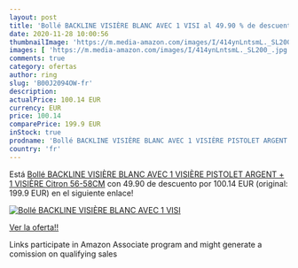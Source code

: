 ```yaml
---
layout: post
title: 'Bollé BACKLINE VISIÈRE BLANC AVEC 1 VISI al 49.90 % de descuento'
date: 2020-11-28 10:00:56
thumbnailImage: 'https://m.media-amazon.com/images/I/414ynLntsmL._SL200_.jpg'
images: [ 'https://m.media-amazon.com/images/I/414ynLntsmL._SL200_.jpg' ]
comments: true
category: ofertas
author: ring
slug: 'B00J2094OW-fr'
description:
actualPrice: 100.14 EUR
currency: EUR
price: 100.14
comparePrice: 199.9 EUR
inStock: true
prodname: 'Bollé BACKLINE VISIÈRE BLANC AVEC 1 VISIÈRE PISTOLET ARGENT + 1 VISIÈRE Citron 56-58CM'
country: 'fr'
---
```


Está [Bollé BACKLINE VISIÈRE BLANC AVEC 1 VISIÈRE PISTOLET ARGENT + 1 VISIÈRE Citron 56-58CM](https://www.amazon.fr/dp/B00J2094OW/?tag=tolees0d-21) con 49.90 de descuento por 100.14 EUR (original: 199.9 EUR) en el siguiente enlace!

[![Bollé BACKLINE VISIÈRE BLANC AVEC 1 VISI](https://m.media-amazon.com/images/I/414ynLntsmL._SL200_.jpg)](https://www.amazon.fr/dp/B00J2094OW/?tag=tolees0d-21)

[Ver la oferta!!](https://www.amazon.fr/dp/B00J2094OW/?tag=tolees0d-21)

Links participate in Amazon Associate program and might generate a comission on qualifying sales


